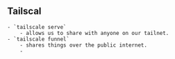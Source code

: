 ## Tailscal
	- `tailscale serve`
		- allows us to share with anyone on our tailnet.
	- `tailscale funnel`
		- shares things over the public internet.
		-